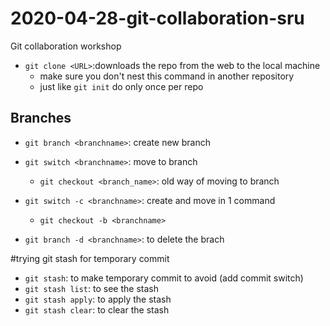 
# 2020-04-28-git-collaboration-sru
Git collaboration workshop

- `git clone <URL>`:downloads the repo from the web to the local machine
   - make sure you don't nest this command in another repository
   - just like `git init` do only once per repo

## Branches
- `git branch <branchname>`: create new branch
- `git switch <branchname>`: move to  branch
   - `git checkout <branch_name>`: old way of moving to branch

- `git switch -c <branchname>`: create and move in 1 command
   - `git checkout -b <branchname>`
- `git branch -d <branchname>`: to delete the brach

#trying git stash for temporary commit
- `git stash`: to make temporary commit to avoid (add commit switch)
- `git stash list`: to see the stash
- `git stash apply`: to apply the stash
- `git stash clear`: to clear the stash

